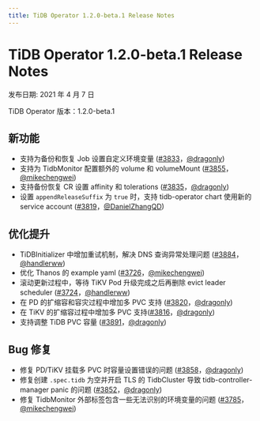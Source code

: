 ```yaml
---
title: TiDB Operator 1.2.0-beta.1 Release Notes
---
```


# TiDB Operator 1.2.0-beta.1 Release Notes

发布日期: 2021 年 4 月 7 日

TiDB Operator 版本：1.2.0-beta.1

## 新功能

- 支持为备份和恢复 Job 设置自定义环境变量 ([#3833](https://github.com/pingcap/tidb-operator/pull/3833)，[@dragonly](https://github.com/dragonly))
- 支持为 TidbMonitor 配置额外的 volume 和 volumeMount ([#3855](https://github.com/pingcap/tidb-operator/pull/3855)，[@mikechengwei](https://github.com/mikechengwei))
- 支持备份恢复 CR 设置 affinity 和 tolerations ([#3835](https://github.com/pingcap/tidb-operator/pull/3835)，[@dragonly](https://github.com/dragonly))
- 设置 `appendReleaseSuffix` 为 `true` 时，支持 tidb-operator chart 使用新的 service account ([#3819](https://github.com/pingcap/tidb-operator/pull/3819)，[@DanielZhangQD](https://github.com/DanielZhangQD))

## 优化提升

- TiDBInitializer 中增加重试机制，解决 DNS 查询异常处理问题 ([#3884](https://github.com/pingcap/tidb-operator/pull/3884)，[@handlerww](https://github.com/handlerww))
- 优化 Thanos 的 example yaml ([#3726](https://github.com/pingcap/tidb-operator/pull/3726)，[@mikechengwei](https://github.com/mikechengwei))
- 滚动更新过程中，等待 TiKV Pod 升级完成之后再删除 evict leader scheduler  ([#3724](https://github.com/pingcap/tidb-operator/pull/3724)，[@handlerww](https://github.com/handlerww))
- 在 PD 的扩缩容和容灾过程中增加多 PVC 支持 ([#3820](https://github.com/pingcap/tidb-operator/pull/3820)，[@dragonly](https://github.com/dragonly))
- 在 TiKV 的扩缩容过程中增加多 PVC 支持([#3816](https://github.com/pingcap/tidb-operator/pull/3816)，[@dragonly](https://github.com/dragonly))
- 支持调整 TiDB PVC 容量 ([#3891](https://github.com/pingcap/tidb-operator/pull/3891)，[@dragonly](https://github.com/dragonly))

## Bug 修复

- 修复 PD/TiKV 挂载多 PVC 时容量设置错误的问题 ([#3858](https://github.com/pingcap/tidb-operator/pull/3858)，[@dragonly](https://github.com/dragonly))
- 修复创建 `.spec.tidb` 为空并开启 TLS 的 TidbCluster 导致 tidb-controller-manager panic 的问题 ([#3852](https://github.com/pingcap/tidb-operator/pull/3852)，[@dragonly](https://github.com/dragonly))
- 修复 TidbMonitor 外部标签包含一些无法识别的环境变量的问题 ([#3785](https://github.com/pingcap/tidb-operator/pull/3785)，[@mikechengwei](https://github.com/mikechengwei))
